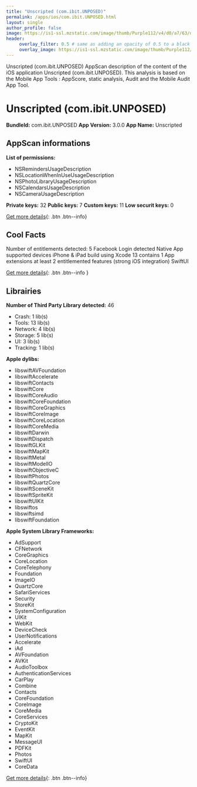```yaml
---
title: "Unscripted (com.ibit.UNPOSED)"
permalink: /apps/ios/com.ibit.UNPOSED.html
layout: single
author_profile: false
image: https://is1-ssl.mzstatic.com/image/thumb/Purple112/v4/d0/a7/63/d0a76387-d939-375f-12d8-0a07506a99ad/AppIcon-0-0-1x_U007emarketing-0-0-0-10-0-0-sRGB-0-0-0-GLES2_U002c0-512MB-85-220-0-0.png/512x512bb.jpg
header: 
     overlay_filter: 0.5 # same as adding an opacity of 0.5 to a black background
     overlay_image: https://is1-ssl.mzstatic.com/image/thumb/Purple112/v4/d0/a7/63/d0a76387-d939-375f-12d8-0a07506a99ad/AppIcon-0-0-1x_U007emarketing-0-0-0-10-0-0-sRGB-0-0-0-GLES2_U002c0-512MB-85-220-0-0.png/512x512bb.jpg
---
```

Unscripted (com.ibit.UNPOSED) AppScan description of the content of the iOS application Unscripted (com.ibit.UNPOSED). This analysis is based on the Mobile App Tools : AppScore, static analysis, Audit and the Mobile Audit App Tool.

# Unscripted (com.ibit.UNPOSED)

**BundleId:** com.ibit.UNPOSED
**App Version:** 3.0.0
**App Name:** Unscripted


## AppScan informations 

**List of permissions:** 
- NSRemindersUsageDescription
- NSLocationWhenInUseUsageDescription
- NSPhotoLibraryUsageDescription
- NSCalendarsUsageDescription
- NSCameraUsageDescription
  
  
**Private keys:** 32
**Public keys:** 7
**Custom keys:** 11
**Low securit keys:** 0
  
[Get more details](/pricing.html){: .btn .btn--info}

## Cool Facts

Number of entitlements detected: 5
Facebook Login detected
Native App
supported devices iPhone & iPad
build using Xcode 13
contains 1 App extensions
at least 2 entitlemented features (strong iOS integration)
SwiftUI
  
[Get more details](/pricing.html){: .btn .btn--info }

## Librairies 
**Number of Third Party Library detected:** 46
- Crash: 1 lib(s)
- Tools: 13 lib(s)
- Network: 4 lib(s)
- Storage: 5 lib(s)
- UI: 3 lib(s)
- Tracking: 1 lib(s)


**Apple dylibs:**
- libswiftAVFoundation
- libswiftAccelerate
- libswiftContacts
- libswiftCore
- libswiftCoreAudio
- libswiftCoreFoundation
- libswiftCoreGraphics
- libswiftCoreImage
- libswiftCoreLocation
- libswiftCoreMedia
- libswiftDarwin
- libswiftDispatch
- libswiftGLKit
- libswiftMapKit
- libswiftMetal
- libswiftModelIO
- libswiftObjectiveC
- libswiftPhotos
- libswiftQuartzCore
- libswiftSceneKit
- libswiftSpriteKit
- libswiftUIKit
- libswiftos
- libswiftsimd
- libswiftFoundation


**Apple System Library Frameworks:**
- AdSupport
- CFNetwork
- CoreGraphics
- CoreLocation
- CoreTelephony
- Foundation
- ImageIO
- QuartzCore
- SafariServices
- Security
- StoreKit
- SystemConfiguration
- UIKit
- WebKit
- DeviceCheck
- UserNotifications
- Accelerate
- iAd
- AVFoundation
- AVKit
- AudioToolbox
- AuthenticationServices
- CarPlay
- Combine
- Contacts
- CoreFoundation
- CoreImage
- CoreMedia
- CoreServices
- CryptoKit
- EventKit
- MapKit
- MessageUI
- PDFKit
- Photos
- SwiftUI
- CoreData


  
[Get more details](/pricing.html){: .btn .btn--info}


